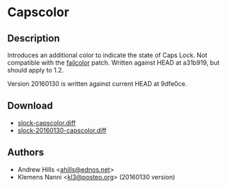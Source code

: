 Capscolor
=========

Description
-----------

Introduces an additional color to indicate the state of Caps Lock. Not
compatible with the [failcolor](./failcolor) patch. Written against HEAD at
a31b919, but should apply to 1.2.

Version 20160130 is written against current HEAD at 9dfe0ce.

Download
--------

* [slock-capscolor.diff](slock-capscolor.diff)
* [slock-20160130-capscolor.diff](slock-20160130-capscolor.diff)

Authors
-------

* Andrew Hills <[ahills@ednos.net](mailto:ahills@ednos.net)>
* Klemens Nanni <[kl3@posteo.org](mailto:ahills@ednos.net)> (20160130 version)

